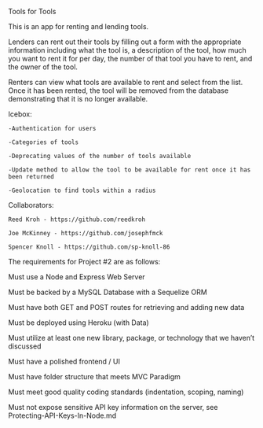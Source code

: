 Tools for Tools

This is an app for renting and lending tools.  

Lenders can rent out their tools by filling out a form with the appropriate information including what the tool is, a description of the tool, how much you want to rent it for per day, the number of that tool you have to rent, and the owner of the tool.

Renters can view what tools are available to rent and select from the list.  Once it has been rented, the tool will be removed from the database demonstrating that it is no longer available.

Icebox:

    -Authentication for users

    -Categories of tools

    -Deprecating values of the number of tools available

    -Update method to allow the tool to be available for rent once it has been returned

    -Geolocation to find tools within a radius

Collaborators:

    Reed Kroh - https://github.com/reedkroh

    Joe McKinney - https://github.com/josephfmck

    Spencer Knoll - https://github.com/sp-knoll-86






The requirements for Project #2 are as follows:

Must use a Node and Express Web Server

Must be backed by a MySQL Database with a Sequelize ORM

Must have both GET and POST routes for retrieving and adding new data

Must be deployed using Heroku (with Data)

Must utilize at least one new library, package, or technology that we haven’t discussed

Must have a polished frontend / UI

Must have folder structure that meets MVC Paradigm

Must meet good quality coding standards (indentation, scoping, naming)

Must not expose sensitive API key information on the server, see Protecting-API-Keys-In-Node.md